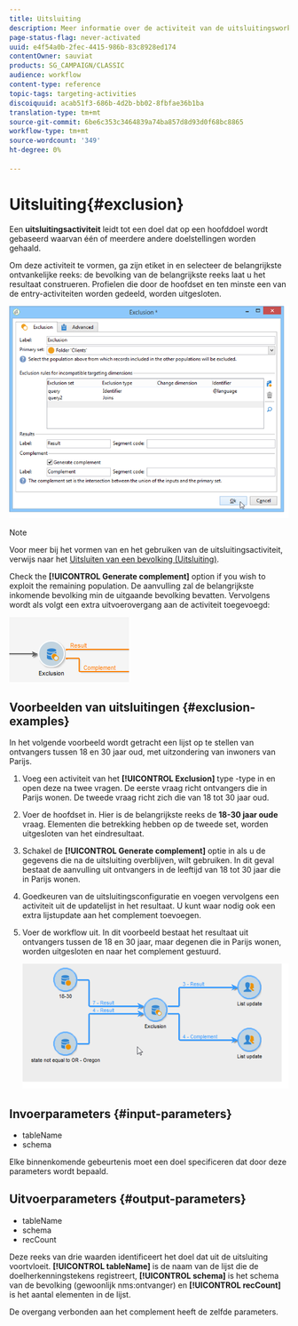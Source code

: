 ```yaml
---
title: Uitsluiting
description: Meer informatie over de activiteit van de uitsluitingsworkflow
page-status-flag: never-activated
uuid: e4f54a0b-2fec-4415-986b-83c8928ed174
contentOwner: sauviat
products: SG_CAMPAIGN/CLASSIC
audience: workflow
content-type: reference
topic-tags: targeting-activities
discoiquuid: acab51f3-686b-4d2b-bb02-8fbfae36b1ba
translation-type: tm+mt
source-git-commit: 6be6c353c3464839a74ba857d8d93d0f68bc8865
workflow-type: tm+mt
source-wordcount: '349'
ht-degree: 0%

---
```



# Uitsluiting{#exclusion}

Een **uitsluitingsactiviteit** leidt tot een doel dat op een hoofddoel wordt gebaseerd waarvan één of meerdere andere doelstellingen worden gehaald.

Om deze activiteit te vormen, ga zijn etiket in en selecteer de belangrijkste ontvankelijke reeks: de bevolking van de belangrijkste reeks laat u het resultaat construeren. Profielen die door de hoofdset en ten minste een van de entry-activiteiten worden gedeeld, worden uitgesloten.

![](assets/s_user_segmentation_exclu.png)

>[!NOTE]
>
>Voor meer bij het vormen van en het gebruiken van de uitsluitingsactiviteit, verwijs naar het [Uitsluiten van een bevolking (Uitsluiting)](../../workflow/using/targeting-data.md#excluding-a-population--exclusion-).

Check the **[!UICONTROL Generate complement]** option if you wish to exploit the remaining population. De aanvulling zal de belangrijkste inkomende bevolking min de uitgaande bevolking bevatten. Vervolgens wordt als volgt een extra uitvoerovergang aan de activiteit toegevoegd:

![](assets/s_user_segmentation_exclu_compl.png)

## Voorbeelden van uitsluitingen {#exclusion-examples}

In het volgende voorbeeld wordt getracht een lijst op te stellen van ontvangers tussen 18 en 30 jaar oud, met uitzondering van inwoners van Parijs.

1. Voeg een activiteit van het **[!UICONTROL Exclusion]** type -type in en open deze na twee vragen. De eerste vraag richt ontvangers die in Parijs wonen. De tweede vraag richt zich die van 18 tot 30 jaar oud.
1. Voer de hoofdset in. Hier is de belangrijkste reeks de **18-30 jaar oude** vraag. Elementen die betrekking hebben op de tweede set, worden uitgesloten van het eindresultaat.
1. Schakel de **[!UICONTROL Generate complement]** optie in als u de gegevens die na de uitsluiting overblijven, wilt gebruiken. In dit geval bestaat de aanvulling uit ontvangers in de leeftijd van 18 tot 30 jaar die in Parijs wonen.
1. Goedkeuren van de uitsluitingsconfiguratie en voegen vervolgens een activiteit uit de updatelijst in het resultaat. U kunt waar nodig ook een extra lijstupdate aan het complement toevoegen.
1. Voer de workflow uit. In dit voorbeeld bestaat het resultaat uit ontvangers tussen de 18 en 30 jaar, maar degenen die in Parijs wonen, worden uitgesloten en naar het complement gestuurd.

   ![](assets/exclusion_example.png)

## Invoerparameters {#input-parameters}

* tableName
* schema

Elke binnenkomende gebeurtenis moet een doel specificeren dat door deze parameters wordt bepaald.

## Uitvoerparameters {#output-parameters}

* tableName
* schema
* recCount

Deze reeks van drie waarden identificeert het doel dat uit de uitsluiting voortvloeit. **[!UICONTROL tableName]** is de naam van de lijst die de doelherkenningstekens registreert, **[!UICONTROL schema]** is het schema van de bevolking (gewoonlijk nms:ontvanger) en **[!UICONTROL recCount]** is het aantal elementen in de lijst.

De overgang verbonden aan het complement heeft de zelfde parameters.
